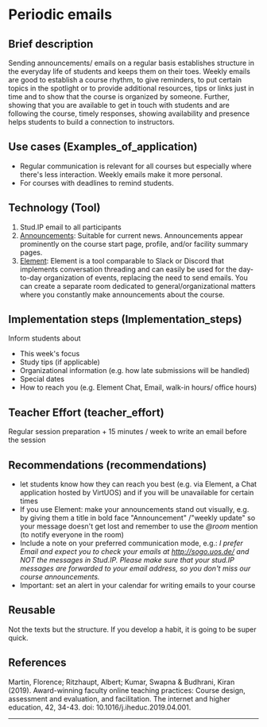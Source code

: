 # Periodic emails
## Brief description 	
Sending announcements/ emails on a regular basis establishes structure in the everyday life of students and keeps them on their toes. Weekly emails are good to establish a course rhythm, 
to give reminders, to put certain topics in the spotlight or to provide additional resources, tips or links just in time and to show that the course is organized by someone. 
Further, showing that you are available to get in touch with students and are following the course, timely responses, showing availability and presence helps 
students to build a connection to instructors. 

## Use cases (Examples_of_application)
- Regular communication is relevant for all courses but especially where there's less interaction. Weekly emails make it more personal. 
- For courses with deadlines to remind students. 

## Technology (Tool) 
1.	Stud.IP email to all participants 
2.	<a href="https://digitale-lehre.virtuos.uni-osnabrueck.de/kursverwaltung-mit-stud-ip/" target="_blank">Announcements</a>: Suitable for current news. Announcements appear prominently on the course start page, profile, and/or facility summary pages.
3.	<a href="https://digitale-lehre.virtuos.uni-osnabrueck.de/eintrag/instant-messenger-element-vorher-riot/" target="_blank">Element</a>: Element is a tool comparable to Slack or Discord that implements conversation threading and can easily be used for the day-to-day organization of events, 
replacing the need to send emails. You can create a separate room dedicated to general/organizational matters where you constantly make announcements about the course.
## Implementation steps (Implementation_steps)
Inform students about 
- This week's focus 
- Study tips (if applicable) 
- Organizational information (e.g. how late submissions will be handled) 
- Special dates
- How to reach you (e.g. Element Chat, Email, walk-in hours/ office hours) 
## Teacher Effort (teacher_effort)
Regular session preparation + 15 minutes / week to write an email before the session
## Recommendations (recommendations)
- let students know how they can reach you best (e.g. via Element, a Chat application hosted by VirtUOS) and if you will be unavailable for certain times 
- If you use Element: make your announcements stand out visually, e.g. by giving them a title in bold face "Announcement" /"weekly update" so your message doesn't get lost and remember 
	to use the *@room* mention (to notify everyone in the room) 
- Include a note on your preferred communication mode, e.g.: *I prefer Email and expect you to check your emails at <a href="http://sogo.uos.de/" target="_blank">http://sogo.uos.de/</a> and NOT the messages in Stud.IP. 
	Please make sure that your stud.IP messages are forwarded to your email address, so you don't miss our course announcements.*
- Important: set an alert in your calendar for writing emails to your course 

## Reusable
Not the texts but the structure. If you develop a habit, it is going to be super quick.

## References
Martin, Florence; Ritzhaupt, Albert; Kumar, Swapna & Budhrani, Kiran (2019). Award-winning faculty online teaching practices: Course design, assessment and evaluation, and facilitation. The internet and higher education, 42, 34-43. doi: 10.1016/j.iheduc.2019.04.001.

[//]: <> (testimony= ask Laura, Tobias)

----
[//]: <> (task_complexity='1')